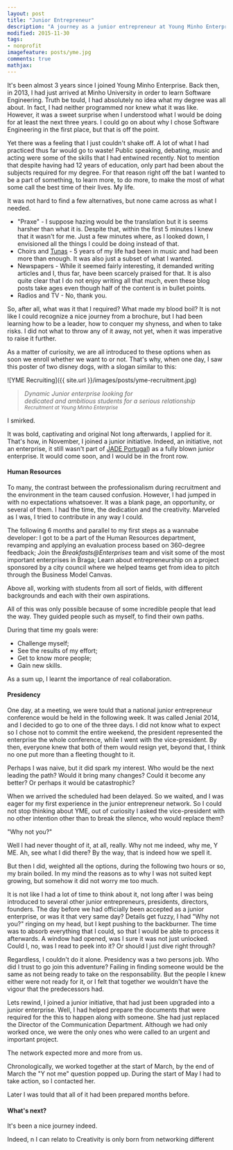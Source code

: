 ```yaml
---
layout: post
title: "Junior Entrepreneur"
description: "A journey as a junior entrepreneur at Young Minho Enterprise and why it was a major turnaround."
modified: 2015-11-30
tags:
- nonprofit
imagefeature: posts/yme.jpg
comments: true
mathjax:
---
```


It's been almost 3 years since I joined Young Minho Enterprise.
Back then, in 2013, I had just arrived at Minho University in order to learn Software Engineering.
Truth be tould, I had absolutely no idea what my degree was all about.
In fact, I had neither programmed nor knew what it was like.
However, it was a sweet surprise when I understood what I would be doing for at least the next three years.
I could go on about why I chose Software Engineering in the first place, but that is off the point.

Yet there was a feeling that I just couldn't shake off.
A lot of what I had practiced thus far would go to waste!
Public speaking, debating, music and acting were some of the skills that I had entwined recently.
Not to mention that despite having had 12 years of education, only part had been about the subjects required for my degree.
For that reason right off the bat I wanted to be a part of something, to learn more, to do more, to make the most of what some call the best time of their lives.
My life.

It was not hard to find a few alternatives, but none came across as what I needed.

+ "Praxe" -
I suppose hazing would be the translation but it is seems harsher than what it is.
Despite that, within the first 5 minutes I knew that it wasn't for me.
Just a few minutes where, as I looked down, I envisioned all the things I could be doing instead of that.
+ Choirs and [Tunas](https://en.wikipedia.org/wiki/Tuna_(music)) - 5 years of my life had been in music and had been more than enough.
It was also just a subset of what I wanted.
+ Newspapers - While it seemed fairly interesting, it demanded writing articles and I, thus far, have been scarcely praised for that.
It is also quite clear that I do not enjoy writing all that much, even these blog posts take ages even though half of the content is in bullet points.
+ Radios and TV - No, thank you.

So, after all, what was it that I required?
What made my blood boil?
It is not like I could recognize a nice journey from a brochure, but I had been learning how to be a leader, how to conquer my shyness, and when to take risks.
I did not what to throw any of it away, not yet, when it was imperative to raise it further.

As a matter of curiosity, we are all introduced to these options when as soon we enroll whether we want to or not.
That's why, when one day, I saw this poster of two  disney dogs, with a slogan similar to this:

![YME Recruiting]({{ site.url }}/images/posts/yme-recruitment.jpg)

> *Dynamic Junior enterprise looking for* <br>
> *dedicated and ambitious students for a serious relationship*
> <small><cite title="Young Minho Enterprise">Recruitment at Young Minho Enterprise</cite></small>

I smirked.

It was bold, captivating and original
Not long afterwards, I applied for it.
That's how, in November, I joined a junior initiative.
Indeed, an initiative, not an enterprise, it still wasn't part of [JADE Portugal](http://jadeportugal.com)) as a fully blown junior enterprise.
It would come soon, and I would be in the front row.

#### **Human Resources**

To many, the contrast between the professionalism during recruitment and the environment in the team caused confusion.
However, I had jumped in with no expectations whatsoever.
It was a blank page, an opportunity, or several of them.
I had the time, the dedication and the creativity.
Marveled as I was, I tried to contribute in any way I could.

The following 6 months and parallel to my first steps as a wannabe developer:
I got to be a part of the Human Resources department, revamping and applying an evaluation process based on 360-degree feedback;
Join the *Breakfasts@Enterprises* team and visit some of the most important enterprises in Braga;
Learn about entrepreneurship on a project sponsored by a city council where we helped teams get from idea to pitch through the Business Model Canvas.

Above all, working with students from all sort of fields, with different backgrounds and each with their own aspirations.

All of this was only possible because of some incredible people that lead the way. They guided people such as myself, to find their own paths.

During that time my goals were:

+ Challenge myself;
+ See the results of my effort;
+ Get to know more people;
+ Gain new skills.

As a sum up, I learnt the importance of real collaboration.

#### **Presidency**

One day, at a meeting, we were tould that a national junior entrepreneur conference would be held in the following week.
It was called Jenial 2014, and I decided to go to one of the three days.
I did not know what to expect so I chose not to commit the entire weekend, the president represented the enterprise the whole conference, while I went with the vice-president.
By then, everyone knew that both of them would resign yet, beyond that, I think no one put more than a fleeting thought to it.

Perhaps I was naive, but it did spark my interest.
Who would be the next leading the path?
Would it bring many changes?
Could it become any better?
Or perhaps it would be catastrophic?

When we arrived the scheduled had been delayed.
So we waited, and I was eager for my first experience in the junior entrepreneur network.
So I could not stop thinking about YME, out of curiosity I asked the vice-president with no other intention other than to break the silence, who would replace them?

"Why not you?"

Well I had never thought of it, at all, really.
Why not me indeed, why me, Y ME.
Ah, see what I did there?
By the way, that is indeed how we spell it.

But then I did, weighted all the options, during the following two hours or so, my brain boiled.
In my mind the reasons as to why I was not suited kept growing, but somehow it did not worry me too much.

It is not like I had a lot of time to think about it, not long after I was being introduced to several other junior entrepreneurs, presidents, directors, founders.
The day before we had officially been accepted as a junior enterprise, or was it that very same day?
Details get fuzzy, I had "Why not you?" ringing on my head, but I kept pushing to the backburner.
The time was to absorb everything that I could, so that I would be able to process it afterwards.
A window had opened, was I sure it was not just unlocked.
Could I, no, was I read to peek into it?
Or should I just dive right through?

Regardless, I couldn't do it alone.
Presidency was a two persons job.
Who did I trust to go join this adventure?
Failing in finding someone would be the same as not being ready to take on the responsability.
But the people I knew either were not ready for it, or I felt that together we wouldn't have the vigour that the predecessors had.

Lets rewind, I joined a junior initiative, that had just been upgraded into a junior enterprise.
Well, I had helped prepare the documents that were required for the this to happen along with someone.
She had just replaced the Director of the Communication Department.
Although we had only worked once, we were the only ones who were called to an urgent and important project.

The network expected more and more from us.

Chronologically, we worked together at the start of March, by the end of March the "Y not me" question popped up.
During the start of May I had to take action, so I contacted her.



Later I was tould that all of it had been prepared months before.

#### **What's next?**


It's been a nice journey indeed.


Indeed, n
I can relato to
Creativity is only born from networking different
